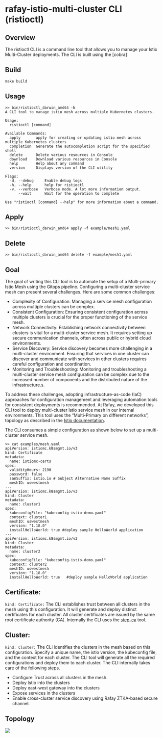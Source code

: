 # rafay-istio-multi-cluster CLI (ristioctl) 
## Overview
The ristioctl CLI is a command line tool that allows you to manage your Istio Multi-Cluster deployments. The CLI is built using the [cobra]

## Build
```
make build
```

## Usage
```
>> bin/ristioctl_darwin_amd64 -h
A CLI tool to manage istio mesh across multiple Kubernetes clusters.

Usage:
  ristioctl [command]

Available Commands:
  apply       apply for creating or updating istio mesh across multiple Kubernetes clusters
  completion  Generate the autocompletion script for the specified shell
  delete      Delete various resources in Console
  download    Download various resources in Console
  help        Help about any command
  version     Displays version of the CLI utility

Flags:
  -d, --debug     Enable debug logs
  -h, --help      help for ristioctl
  -v, --verbose   Verbose mode. A lot more information output.
      --wait      Wait for the operation to complete

Use "ristioctl [command] --help" for more information about a command.
```

## Apply
```
>> bin/ristioctl_darwin_amd64 apply -f example/mesh1.yaml
```

## Delete
```
>> bin/ristioctl_darwin_amd64 delete -f example/mesh1.yaml
```

## Goal
The goal of writing this CLI tool is to automate the setup of a Multi-primary Istio Mesh using the Gitops pipeline. Configuring a multi-cluster service mesh can present several challenges. Here are some common challenges:

- Complexity of Configuration: Managing a service mesh configuration across multiple clusters can be complex. 
- Consistent Configuration: Ensuring consistent configuration across multiple clusters is crucial for the proper functioning of the service mesh.
- Network Connectivity: Establishing network connectivity between clusters is vital for a multi-cluster service mesh. It requires setting up secure communication channels, often across public or hybrid cloud environments.
- Service Discovery: Service discovery becomes more challenging in a multi-cluster environment. Ensuring that services in one cluster can discover and communicate with services in other clusters requires careful configuration and coordination.
- Monitoring and Troubleshooting: Monitoring and troubleshooting a multi-cluster service mesh configuration can be complex due to the increased number of components and the distributed nature of the infrastructure.s.

To address these challenges, adopting infrastructure-as-code (IaC) approaches for configuration management and leveraging automation tools for consistent deployments is recommended. At Rafay, we developed this CLI tool to deploy multi-cluster Istio service mesh in our internal environments. This tool uses the “Multi-Primary on different networks”, topology as described in the [Istio documentation](https://istio.io/latest/docs/setup/install/multicluster/multi-primary_multi-network/).


The CLI consumes a simple configuration as shown below to set up a multi-cluster service mesh.
```
>> cat examples/mesh.yaml
apiVersion: istiomc.k8smgmt.io/v3
kind: Certificate
metadata:
  name: istiomc-certs
spec:
  validityHours: 2190
  password: false
  sanSuffix: istio.io # Subject Alternative Name Suffix
  meshID: uswestmesh
---
apiVersion: istiomc.k8smgmt.io/v3
kind: Cluster
metadata:
  name: cluster1
spec:
  kubeconfigFile: "kubeconfig-istio-demo.yaml"
  context: cluster1
  meshID: uswestmesh
  version: "1.18.0"
  installHelloWorld: true #deploy sample HelloWorld application
---
apiVersion: istiomc.k8smgmt.io/v3
kind: Cluster
metadata:
  name: cluster2
spec:
  kubeconfigFile: "kubeconfig-istio-demo.yaml"
  context: cluster2
  meshID: uswestmesh
  version: "1.18.0"
  installHelloWorld: true   #deploy sample HelloWorld application
```

## Certificate:
```kind: Certificate:``` The CLI establishes trust between all clusters in the mesh using this configuration. It will generate and deploy distinct certificates for each cluster. All cluster certificates are issued by the same root certificate authority (CA). Internally the CLI uses the [step-ca](https://smallstep.com/docs/step-ca/) tool.

## Cluster: 
```kind: Cluster:``` The CLI identifies the clusters in the mesh based on this configuration. Specify a unique name, the istio version, the kubeconfig file, and the context for each cluster. The CLI tool will generate all the required configurations and deploy them to each cluster. The CLI internally takes care of the following steps.
- Configure Trust across all clusters in the mesh.
- Deploy Istio into the clusters
- Deploy east-west gateway into the clusters
- Expose services in the clusters
- Enable cross-cluster service discovery using Rafay ZTKA-based secure channel.

## Topology
![](/ristioctl.png)
